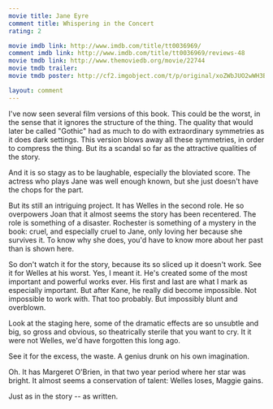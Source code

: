 ```yaml
---
movie title: Jane Eyre
comment title: Whispering in the Concert
rating: 2

movie imdb link: http://www.imdb.com/title/tt0036969/
comment imdb link: http://www.imdb.com/title/tt0036969/reviews-48
movie tmdb link: http://www.themoviedb.org/movie/22744
movie tmdb trailer: 
movie tmdb poster: http://cf2.imgobject.com/t/p/original/xoZWbJUO2wWH3BUgPZ243epmE6S.jpg

layout: comment
---
```


I've now seen several film versions of this book. This could be the worst, in the sense that it ignores the structure of the thing. The quality that would later be called "Gothic" had as much to do with extraordinary symmetries as it does dark settings. This version blows away all these symmetries, in order to compress the thing. But its a scandal so far as the attractive qualities of the story.

And it is so stagy as to be laughable, especially the bloviated score. The actress who plays Jane was well enough known, but she just doesn't have the chops for the part.

But its still an intriguing project. It has Welles in the second role. He so overpowers Joan that it almost seems the story has been recentered. The role is something of a disaster. Rochester is something of a mystery in the book: cruel, and especially cruel to Jane, only loving her because she survives it. To know why she does, you'd have to know more about her past than is shown here.

So don't watch it for the story, because its so sliced up it doesn't work. See it for Welles at his worst. Yes, I meant it. He's created some of the most important and powerful works ever. His first and last are what I mark as especially important. But after Kane, he really did become impossible. Not impossible to work with. That too probably. But impossibly blunt and overblown. 

Look at the staging here, some of the dramatic effects are so unsubtle and big, so gross and obvious, so theatrically sterile that you want to cry. It it were not Welles, we'd have forgotten this long ago. 

See it for the excess, the waste. A genius drunk on his own imagination.

Oh. It has Margeret O'Brien, in that two year period where her star was bright. It almost seems a conservation of talent: Welles loses, Maggie gains.

Just as in the story -- as written.